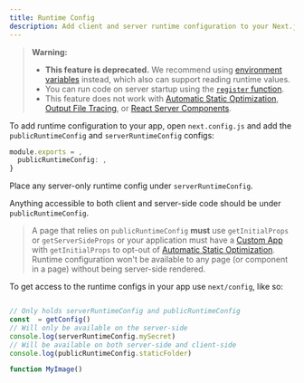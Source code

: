 ```yaml
---
title: Runtime Config
description: Add client and server runtime configuration to your Next.js app.
---
```


> **Warning:**
>
> - **This feature is deprecated.** We recommend using [environment variables](/docs/pages/guides/environment-variables) instead, which also can support reading runtime values.
> - You can run code on server startup using the [`register` function](/docs/app/guides/instrumentation).
> - This feature does not work with [Automatic Static Optimization](/docs/pages/building-your-application/rendering/automatic-static-optimization), [Output File Tracing](/docs/pages/api-reference/config/next-config-js/output#automatically-copying-traced-files), or [React Server Components](/docs/app/getting-started/server-and-client-components).

To add runtime configuration to your app, open `next.config.js` and add the `publicRuntimeConfig` and `serverRuntimeConfig` configs:

```js filename="next.config.js"
module.exports = ,
  publicRuntimeConfig: ,
}
```

Place any server-only runtime config under `serverRuntimeConfig`.

Anything accessible to both client and server-side code should be under `publicRuntimeConfig`.

> A page that relies on `publicRuntimeConfig` **must** use `getInitialProps` or `getServerSideProps` or your application must have a [Custom App](/docs/pages/building-your-application/routing/custom-app) with `getInitialProps` to opt-out of [Automatic Static Optimization](/docs/pages/building-your-application/rendering/automatic-static-optimization). Runtime configuration won't be available to any page (or component in a page) without being server-side rendered.

To get access to the runtime configs in your app use `next/config`, like so:

```jsx

// Only holds serverRuntimeConfig and publicRuntimeConfig
const  = getConfig()
// Will only be available on the server-side
console.log(serverRuntimeConfig.mySecret)
// Will be available on both server-side and client-side
console.log(publicRuntimeConfig.staticFolder)

function MyImage() 

```